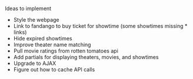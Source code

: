 Ideas to implement

* Style the webpage
* Link to fandango to buy ticket for showtime (some showtimes missing * links)
* Hide expired showtimes
* Improve theater name matching
* Pull movie ratings from rotten tomatoes api
* Add partials for displaying theaters, movies, and showtimes
* Upgrade to AJAX
* Figure out how to cache API calls